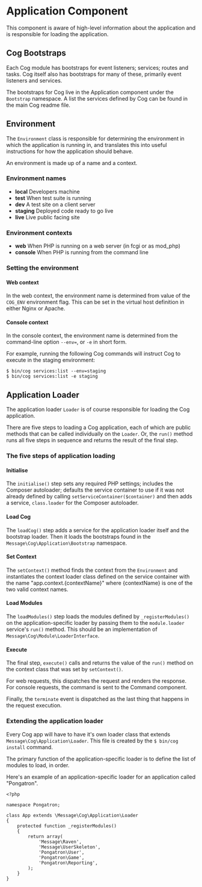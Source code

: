 # Application Component

This component is aware of high-level information about the application and is responsible for loading the application.

## Cog Bootstraps

Each Cog module has bootstraps for event listeners; services; routes and tasks. Cog itself also has bootstraps for many of these, primarily event listeners and services.

The bootstraps for Cog live in the Application component under the `Bootstrap` namespace. A list the services defined by Cog can be found in the main Cog readme file.

## Environment

The `Environment` class is responsible for determining the environment in which the application is running in, and translates this into useful instructions for how the application should behave.

An environment is made up of a name and a context.

### Environment names

* **local** Developers machine
* **test** When test suite is running
* **dev** A test site on a client server
* **staging** Deployed code ready to go live
* **live** Live public facing site

### Environment contexts

* **web** When PHP is running on a web server (in fcgi or as mod_php)
* **console** When PHP is running from the command line

### Setting the environment

#### Web context

In the web context, the environment name is determined from value of the `COG_ENV` environment flag. This can be set in the virtual host definition in either Nginx or Apache.

#### Console context

In the console context, the environment name is determined from the command-line option `--env=`, or `-e` in short form.

For example, running the following Cog commands will instruct Cog to execute in the staging environment:

	$ bin/cog services:list --env=staging
	$ bin/cog services:list -e staging

## Application Loader

The application loader `Loader` is of course responsible for loading the Cog application.

There are five steps to loading a Cog application, each of which are public methods that can be called individually on the `Loader`. Or, the `run()` method runs all five steps in sequence and returns the result of the final step.

### The five steps of application loading

#### Initialise

The `initialise()` step sets any required PHP settings; includes the Composer autoloader; defaults the service container to use if it was not already defined by calling `setServiceContainer($container)` and then adds a service, `class.loader` for the Composer autoloader.

#### Load Cog

The `loadCog()` step adds a service for the application loader itself and the bootstrap loader. Then it loads the bootstraps found in the `Message\Cog\Application\Bootstrap` namespace.

#### Set Context

The `setContext()` method finds the context from the `Environment` and instantiates the context loader class defined on the service container with the name "app.context.{contextName}" where {contextName} is one of the two valid context names.

#### Load Modules

The `loadModules()` step loads the modules defined by `_registerModules()` on the application-specific loader by passing them to the `module.loader` service's `run()` method. This should be an implementation of `Message\Cog\Module\LoaderInterface`.

#### Execute

The final step, `execute()` calls and returns the value of the `run()` method on the context class that was set by `setContext()`.

For web requests, this dispatches the request and renders the response. For console requests, the command is sent to the Command component.

Finally, the `terminate` event is dispatched as the last thing that happens in the request execution.

### Extending the application loader

Every Cog app will have to have it's own loader class that extends `Message\Cog\Application\Loader`. This file is created by the `$ bin/cog install` command.

The primary function of the application-specific loader is to define the list of modules to load, in order.

Here's an example of an application-specific loader for an application called "Pongatron".

	<?php
	
	namespace Pongatron;
	
	class App extends \Message\Cog\Application\Loader
	{
		protected function _registerModules()
		{
			return array(
				'Message\Raven',
				'Message\UserSkeleton',
				'Pongatron\User',
				'Pongatron\Game',
				'Pongatron\Reporting',
			);
		}
	}